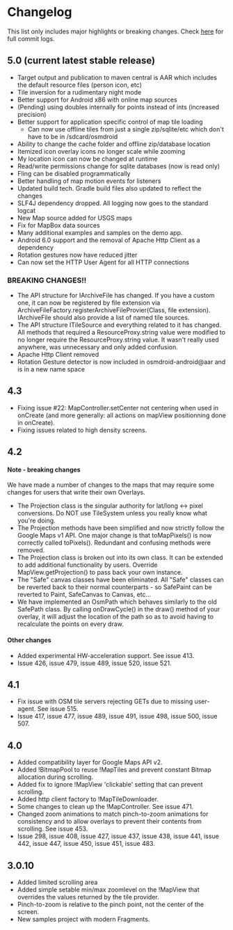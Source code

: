 # Changelog

This list only includes major highlights or breaking changes. Check [here](https://github.com/osmdroid/osmdroid/commits/master) for full commit logs.

## 5.0 (current latest stable release)
 * Target output and publication to maven central is AAR which includes the default resource files (person icon, etc)
 * Tile inversion for a rudimentary night mode
 * Better support for Android x86 with online map sources
 * (Pending) using doubles internally for points instead of ints (increased precision)
 * Better support for application specific control of map tile loading
   * Can now use offline tiles from just a single zip/sqlite/etc which don't have to be in /sdcard/osmdroid
 * Ability to change the cache folder and offline zip/database location
 * Itemized icon overlay icons no longer scale while zooming
 * My location icon can now be changed at runtime
 * Read/write permissions change for sqlite databases (now is read only)
 * Fling can be disabled programmatically
 * Better handling of map motion events for listeners
 * Updated build tech. Gradle build files also updated to reflect the changes
 * SLF4J dependency dropped. All logging now goes to the standard logcat
 * New Map source added for USGS maps
 * Fix for MapBox data sources
 * Many additional examples and samples on the demo app.
 * Android 6.0 support and the removal of Apache Http Client as a dependency
 * Rotation gestures now have reduced jitter
 * Can now set the HTTP User Agent for all HTTP connections

### BREAKING CHANGES!!

 * The API structure for IArchiveFile has changed. If you have a custom one, it can now be registered by file extension via ArchiveFileFactory.registerArchiveFileProvier(Class, file extension). IArchiveFile should also provide a list of named tile sources.
 * The API structure ITileSource and everything related to it has changed. All methods that required a ResourceProxy.string value were modified to no longer require the ResourceProxy.string value. It wasn't really used anywhere, was unnecessary and only added confusion. 
 * Apache Http Client removed
 * Rotation Gesture detector is now included in osmdroid-android@aar and is in a new name space


## 4.3
 * Fixing issue #22: MapController.setCenter not centering when used in onCreate (and more generally: all actions on mapView positionning done in onCreate). 
 * Fixing issues related to high density screens. 

## 4.2 

#### Note - breaking changes
We have made a number of changes to the maps that may require some changes for users that write their own Overlays.

* The Projection class is the singular authority for lat/long <-> pixel conversions. Do NOT use TileSystem unless you really know what you're doing.
* The Projection methods have been simplified and now strictly follow the Google Maps v1 API. One major change is that toMapPixels() is now correctly called toPixels(). Redundant and confusing methods were removed.
* The Projection class is broken out into its own class. It can be extended to add additional functionality by users. Override MapView.getProjection() to pass back your own instance.
* The "Safe" canvas classes have been eliminated. All "Safe" classes can be reverted back to their normal counterparts - so SafePaint can be reverted to Paint, SafeCanvas to Canvas, etc...
* We have implemented an OsmPath which behaves similarly to the old SafePath class. By calling onDrawCycle() in the draw() method of your overlay, it will adjust the location of the path so as to avoid having to recalculate the points on every draw.

#### Other changes

* Added experimental HW-acceleration support. See issue 413.
* Issue 426, issue 479, issue 489, issue 520, issue 521.

## 4.1

* Fix issue with OSM tile servers rejecting GETs due to missing user-agent. See issue 515.
* Issue 417, issue 477, issue 489, issue 491, issue 498, issue 500, issue 507.

## 4.0

* Added compatibility layer for Google Maps API v2.
* Added !BitmapPool to reuse !MapTiles and prevent constant Bitmap allocation during scrolling.
* Added fix to ignore !MapView 'clickable' setting that can prevent scrolling.
* Added http client factory to !MapTileDownloader.
* Some changes to clean up the !MapController. See issue 471.
* Changed zoom animations to match pinch-to-zoom animations for consistency and to allow overlays to prevent their contents from scrolling. See issue 453.
* Issue 298, issue 408, issue 427, issue 437, issue 438, issue 441, issue 442, issue 447, issue 450, issue 451, issue 483.

## 3.0.10

* Added limited scrolling area
* Added simple setable min/max zoomlevel on the !MapView that overrides the values returned by the tile provider.
* Pinch-to-zoom is relative to the pinch point, not the center of the screen.
* New samples project with modern Fragments.